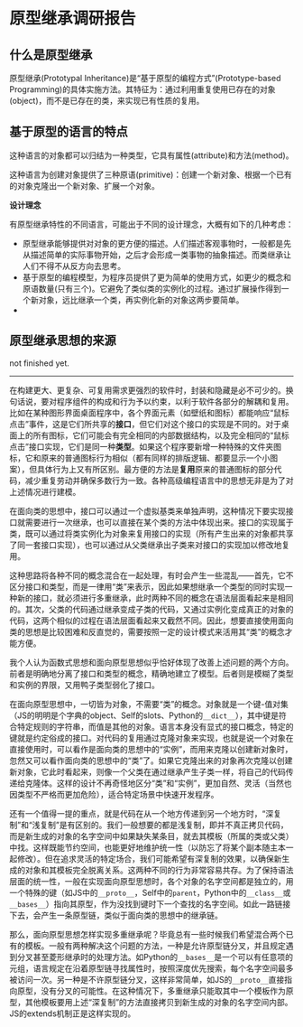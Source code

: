 # 原型继承调研报告

## 什么是原型继承
原型继承(Prototypal Inheritance)是“基于原型的编程方式”(Prototype-based Programming)的具体实施方法。其特征为：通过利用重复使用已存在的对象(object)，而不是已存在的类，来实现已有性质的复用。

## 基于原型的语言的特点
这种语言的对象都可以归结为一种类型，它具有属性(attribute)和方法(method)。

这种语言为创建对象提供了三种原语(primitive)：创建一个新对象、根据一个已有的对象克隆出一个新对象、扩展一个对象。

**设计理念**

有原型继承特性的不同语言，可能出于不同的设计理念，大概有如下的几种考虑：

- 原型继承能够提供对对象的更方便的描述。人们描述客观事物时，一般都是先从描述简单的实际事物开始，之后才会形成一类事物的抽象描述。而类继承让人们不得不从反方向去思考。
- 基于原型的编程模型，为程序员提供了更为简单的使用方式，如更少的概念和原语数量(只有三个)。它避免了类似类的实例化的过程。通过扩展操作得到一个新对象，远比继承一个类，再实例化新的对象这两步要简单。
- 
## 原型继承思想的来源

not finished yet.

---

在构建更大、更复杂、可复用需求更强烈的软件时，封装和隐藏是必不可少的。换句话说，要对程序组件的构成和行为予以约束，以利于软件各部分的解耦和复用。比如在某种图形界面桌面程序中，各个界面元素（如壁纸和图标）都能响应“鼠标点击”事件，这是它们所共享的**接口**，但它们对这个接口的实现是不同的。对于桌面上的所有图标，它们可能会有完全相同的内部数据结构，以及完全相同的“鼠标点击”接口实现，它们是同一种**类型**。如果这个程序要新增一种特殊的文件夹图标，它和原来的普通图标行为相似（都有同样的排版逻辑、都要显示一个小图案），但具体行为上又有所区别。最方便的方法是**复用**原来的普通图标的部分代码，减少重复劳动并确保多数行为一致。各种高级编程语言中的思想无非是为了对上述情况进行建模。

在面向类的思想中，接口可以通过一个虚拟基类来单独声明，这种情况下要实现接口就需要进行一次继承，也可以直接在某个类的方法中体现出来。接口的实现属于类，既可以通过将类实例化为对象来复用接口的实现（所有产生出来的对象都共享了同一套接口实现），也可以通过从父类继承出子类来对接口的实现加以修改地复用。

这种思路将各种不同的概念混合在一起处理，有时会产生一些混乱——首先，它不区分接口和类型，而是一律用“类”来表示，因此如果想继承一个类型的同时实现一种新的接口，就必须进行多重继承，此时两种不同的概念在语法层面看起来是相同的。其次，父类的代码通过继承变成子类的代码，又通过实例化变成真正的对象的代码，这两个相似的过程在语法层面看起来又截然不同。因此，想要直接使用面向类的思想是比较困难和反直觉的，需要按照一定的设计模式来活用其“类”的概念才能方便。

我个人认为函数式思想和面向原型思想似乎恰好体现了改善上述问题的两个方向。前者是明确地分离了接口和类型的概念，精确地建立了模型。后者则是模糊了类型和实例的界限，又用鸭子类型弱化了接口。

在面向原型思想中，一切皆为对象，不需要“类”的概念。对象就是一个键-值对集（JS的明明是个字典的object、Self的slots、Python的`__dict__`），其中键是符合特定规则的字符串，而值是其他的对象。语言本身没有显式的接口概念，特定的键就是约定俗成的接口。对代码的复用通过克隆对象来实现，也就是说一个对象在直接使用时，可以看作是面向类的思想中的“实例”，而用来克隆以创建新对象时，忽然又可以看作面向类的思想中的“类”了。如果它克隆出来的对象再次克隆以创建新对象，它此时看起来，则像一个父类在通过继承产生子类一样，将自己的代码传递给克隆体。这样的设计不再奇怪地区分“类”和“实例”，更加自然、灵活（当然也因类型不严格而更加危险），适合特定场景中快速开发程序。

还有一个值得一提的重点，就是代码在从一个地方传递到另一个地方时，“深复制”和“浅复制”是有区别的。我们一般想要的都是浅复制，即并不真正拷贝代码，而是新生成的对象的名字空间中如果缺失某条目，就去其模板（所属的类或父类）中找。这样既能节约空间，也能更好地维护统一性（以防忘了将某个副本随主本一起修改）。但在追求灵活的特定场合，我们可能希望有深复制的效果，以确保新生成的对象和其模板完全脱离关系。这两种不同的行为非常容易共存。为了保持语法层面的统一性，一般在实现面向原型思想时，各个对象的名字空间都是独立的，用一个特殊的键（如JS中的`__proto__`，Self中的`parent`，Python中的`__class__`或`__bases__`）指向其原型，作为没找到键时下一个查找的名字空间。如此一路链接下去，会产生一条原型链，类似于面向类的思想中的继承链。

那么，面向原型思想怎样实现多重继承呢？毕竟总有一些时候我们希望混合两个已有的模板。一般有两种解决这个问题的方法，一种是允许原型链分叉，并且规定遇到分叉甚至菱形继承时的处理方法。如Python的`__bases__`是一个可以有任意项的元组，语言规定在沿着原型链寻找属性时，按照深度优先搜索，每个名字空间最多被访问一次。另一种是不许原型链分叉，这样非常简单，如JS的`__proto__`直接指向原型，没有分叉的可能性。在这种情况下，多重继承只能取其中一个模板作为原型，其他模板要用上述“深复制”的方法直接拷贝到新生成的对象的名字空间内部。JS的extends机制正是这样实现的。
